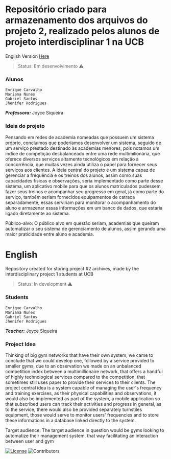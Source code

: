 # Repositório criado para armazenamento dos arquivos do projeto 2, realizado pelos alunos de projeto interdisciplinar 1 na UCB

English Version [Here](*english)

> Status: Em desenvolvimento ⚠️

### Alunos
```
Enrique Carvalho
Mariana Nunes
Gabriel Santos
Jhenifer Rodrigues
```

***Professora:*** Joyce Siqueira

### Ideia do projeto
Pensando em redes de academia nomeadas que possuem um sistema próprio, concluímos que poderíamos desenvolver um sistema, seguido de um serviço prestado destinado às academias menores, pois notamos um índice de competição desbalanceado entre uma rede multimilionária, que oferece diversos serviços altamente tecnológicos em relação à concorrência, que muitas vezes ainda utiliza o papel para fornecer seus serviços aos clientes.
A ideia central do projeto é um sistema capaz de gerenciar a frequência e os treinos dos alunos, assim como suas capacidades físicas e observações, seria implementado como parte desse sistema, um aplicativo mobile para que os alunos matriculados pudessem fazer seus treinos e acompanhar seu progresso em geral, já como parte do serviço, também seriam fornecidos equipamentos de catraca separadamente, essas serviriam para monitorar o acompanhamento do aluno e armazenar essas informações em um banco de dados, que estaria ligado diretamente ao sistema.

Público-alvo: O público alvo em questão seriam, academias que queiram automatizar o seu sistema de gerenciamento de alunos, assim gerando uma maior praticidade entre aluno e academia.


# English

Repository created for storing project #2 archives, made by the interdisciplinary project 1 students at UCB

> Status: In development ⚠️

### Students
```
Enrique Carvalho
Mariana Nunes
Gabriel Santos
Jhenifer Rodrigues
```

***Teacher:*** Joyce Siqueira

### Project Idea
Thinking of big gym networks that have their own system, we came to conclude that we could develop one, followed by a service provided to smaller gyms, due to an observation we made on an unbalanced competition index between a multimillionaire network, that offers a handful of highly technological services compared to the competition, that sometimes still uses paper to provide their services to their clients.
The project central idea is a system capable of managing the user's frequency and training exercises, as their physical capabilities and observations, it would also be implemented as part of the system, a mobile application so that subscribed users can track their activities and progress in general, as to the service, there would also be provided separately turnstiles equipment, those would serve to monitor users' frequencies and to store these informations in a database linked directly to the system.

Target audience: The target audience in question would be gyms looking to automatize their management system, that way facilitating an interaction between user and gym

[![License](https://img.shields.io/badge/License-Apache_2.0-blue.svg)](https://opensource.org/licenses/Apache-2.0)
![Contributors](https://img.shields.io/github/contributors/enrique-sem-h/projeto-sistemas-de-academia?color=blue&style=for-the-badge)
